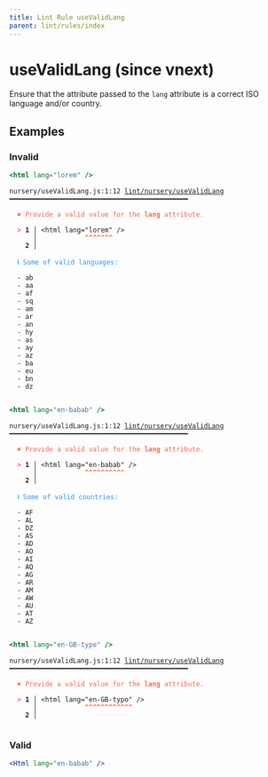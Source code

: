 ```yaml
---
title: Lint Rule useValidLang
parent: lint/rules/index
---
```


# useValidLang (since vnext)

Ensure that the attribute passed to the `lang` attribute is a correct ISO language and/or country.

## Examples

### Invalid

```jsx
<html lang="lorem" />
```

<pre class="language-text"><code class="language-text">nursery/useValidLang.js:1:12 <a href="https://docs.rome.tools/lint/rules/useValidLang">lint/nursery/useValidLang</a> ━━━━━━━━━━━━━━━━━━━━━━━━━━━━━━━━━━━━━━━━━━━━━

<strong><span style="color: Tomato;">  </span></strong><strong><span style="color: Tomato;">✖</span></strong> <span style="color: Tomato;">Provide a valid value for the </span><span style="color: Tomato;"><strong>lang</strong></span><span style="color: Tomato;"> attribute.</span>
  
<strong><span style="color: Tomato;">  </span></strong><strong><span style="color: Tomato;">&gt;</span></strong> <strong>1 │ </strong>&lt;html lang=&quot;lorem&quot; /&gt;
   <strong>   │ </strong>           <strong><span style="color: Tomato;">^</span></strong><strong><span style="color: Tomato;">^</span></strong><strong><span style="color: Tomato;">^</span></strong><strong><span style="color: Tomato;">^</span></strong><strong><span style="color: Tomato;">^</span></strong><strong><span style="color: Tomato;">^</span></strong><strong><span style="color: Tomato;">^</span></strong>
    <strong>2 │ </strong>
  
<strong><span style="color: rgb(38, 148, 255);">  </span></strong><strong><span style="color: rgb(38, 148, 255);">ℹ</span></strong> <span style="color: rgb(38, 148, 255);">Some of valid languages:</span>
  
  - ab
  - aa
  - af
  - sq
  - am
  - ar
  - an
  - hy
  - as
  - ay
  - az
  - ba
  - eu
  - bn
  - dz
  
</code></pre>

```jsx
<html lang="en-babab" />
```

<pre class="language-text"><code class="language-text">nursery/useValidLang.js:1:12 <a href="https://docs.rome.tools/lint/rules/useValidLang">lint/nursery/useValidLang</a> ━━━━━━━━━━━━━━━━━━━━━━━━━━━━━━━━━━━━━━━━━━━━━

<strong><span style="color: Tomato;">  </span></strong><strong><span style="color: Tomato;">✖</span></strong> <span style="color: Tomato;">Provide a valid value for the </span><span style="color: Tomato;"><strong>lang</strong></span><span style="color: Tomato;"> attribute.</span>
  
<strong><span style="color: Tomato;">  </span></strong><strong><span style="color: Tomato;">&gt;</span></strong> <strong>1 │ </strong>&lt;html lang=&quot;en-babab&quot; /&gt;
   <strong>   │ </strong>           <strong><span style="color: Tomato;">^</span></strong><strong><span style="color: Tomato;">^</span></strong><strong><span style="color: Tomato;">^</span></strong><strong><span style="color: Tomato;">^</span></strong><strong><span style="color: Tomato;">^</span></strong><strong><span style="color: Tomato;">^</span></strong><strong><span style="color: Tomato;">^</span></strong><strong><span style="color: Tomato;">^</span></strong><strong><span style="color: Tomato;">^</span></strong><strong><span style="color: Tomato;">^</span></strong>
    <strong>2 │ </strong>
  
<strong><span style="color: rgb(38, 148, 255);">  </span></strong><strong><span style="color: rgb(38, 148, 255);">ℹ</span></strong> <span style="color: rgb(38, 148, 255);">Some of valid countries:</span>
  
  - AF
  - AL
  - DZ
  - AS
  - AD
  - AO
  - AI
  - AQ
  - AG
  - AR
  - AM
  - AW
  - AU
  - AT
  - AZ
  
</code></pre>

```jsx
<html lang="en-GB-typo" />
```

<pre class="language-text"><code class="language-text">nursery/useValidLang.js:1:12 <a href="https://docs.rome.tools/lint/rules/useValidLang">lint/nursery/useValidLang</a> ━━━━━━━━━━━━━━━━━━━━━━━━━━━━━━━━━━━━━━━━━━━━━

<strong><span style="color: Tomato;">  </span></strong><strong><span style="color: Tomato;">✖</span></strong> <span style="color: Tomato;">Provide a valid value for the </span><span style="color: Tomato;"><strong>lang</strong></span><span style="color: Tomato;"> attribute.</span>
  
<strong><span style="color: Tomato;">  </span></strong><strong><span style="color: Tomato;">&gt;</span></strong> <strong>1 │ </strong>&lt;html lang=&quot;en-GB-typo&quot; /&gt;
   <strong>   │ </strong>           <strong><span style="color: Tomato;">^</span></strong><strong><span style="color: Tomato;">^</span></strong><strong><span style="color: Tomato;">^</span></strong><strong><span style="color: Tomato;">^</span></strong><strong><span style="color: Tomato;">^</span></strong><strong><span style="color: Tomato;">^</span></strong><strong><span style="color: Tomato;">^</span></strong><strong><span style="color: Tomato;">^</span></strong><strong><span style="color: Tomato;">^</span></strong><strong><span style="color: Tomato;">^</span></strong><strong><span style="color: Tomato;">^</span></strong><strong><span style="color: Tomato;">^</span></strong>
    <strong>2 │ </strong>
  
</code></pre>

### Valid

```jsx
<Html lang="en-babab" />
```

